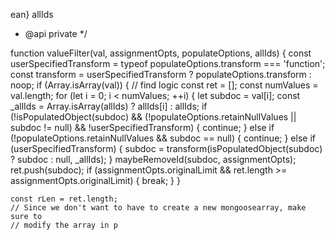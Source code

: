 ean} allIds
 * @api private
 */

function valueFilter(val, assignmentOpts, populateOptions, allIds) {
  const userSpecifiedTransform = typeof populateOptions.transform === 'function';
  const transform = userSpecifiedTransform ? populateOptions.transform : noop;
  if (Array.isArray(val)) {
    // find logic
    const ret = [];
    const numValues = val.length;
    for (let i = 0; i < numValues; ++i) {
      let subdoc = val[i];
      const _allIds = Array.isArray(allIds) ? allIds[i] : allIds;
      if (!isPopulatedObject(subdoc) && (!populateOptions.retainNullValues || subdoc != null) && !userSpecifiedTransform) {
        continue;
      } else if (!populateOptions.retainNullValues && subdoc == null) {
        continue;
      } else if (userSpecifiedTransform) {
        subdoc = transform(isPopulatedObject(subdoc) ? subdoc : null, _allIds);
      }
      maybeRemoveId(subdoc, assignmentOpts);
      ret.push(subdoc);
      if (assignmentOpts.originalLimit &&
          ret.length >= assignmentOpts.originalLimit) {
        break;
      }
    }

    const rLen = ret.length;
    // Since we don't want to have to create a new mongoosearray, make sure to
    // modify the array in p